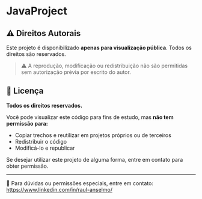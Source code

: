 # JavaProject


## ⚠️ Direitos Autorais

Este projeto é disponibilizado **apenas para visualização pública**. Todos os direitos são reservados.

> ⚠️ A reprodução, modificação ou redistribuição não são permitidas sem autorização prévia por escrito do autor.

## 📄 Licença

**Todos os direitos reservados.**

Você pode visualizar este código para fins de estudo, mas **não tem permissão para:**

- Copiar trechos e reutilizar em projetos próprios ou de terceiros
- Redistribuir o código
- Modificá-lo e republicar

Se desejar utilizar este projeto de alguma forma, entre em contato para obter permissão.

---

📧 Para dúvidas ou permissões especiais, entre em contato: https://www.linkedin.com/in/raul-anselmo/

